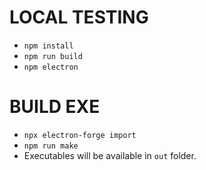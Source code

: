 # LOCAL TESTING

* `npm install`
* `npm run build`
* `npm electron`

# BUILD EXE

* `npx electron-forge import`
* `npm run make`
* Executables will be available in `out` folder.